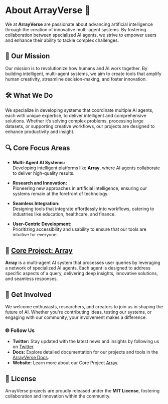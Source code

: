# About ArrayVerse 🌌

We at **ArrayVerse** are passionate about advancing artificial intelligence through the creation of innovative multi-agent systems. By fostering collaboration between specialized AI agents, we strive to empower users and enhance their ability to tackle complex challenges.

## 🎯 Our Mission

Our mission is to revolutionize how humans and AI work together. By building intelligent, multi-agent systems, we aim to create tools that amplify human creativity, streamline decision-making, and foster innovation.

## 🛠️ What We Do

We specialize in developing systems that coordinate multiple AI agents, each with unique expertise, to deliver intelligent and comprehensive solutions. Whether it’s solving complex problems, processing large datasets, or supporting creative workflows, our projects are designed to enhance productivity and insight.

## 🔍 Core Focus Areas

- **Multi-Agent AI Systems:**  
   Developing intelligent platforms like **Array**, where AI agents collaborate to deliver high-quality results.

- **Research and Innovation:**  
   Pioneering new approaches in artificial intelligence, ensuring our systems remain at the forefront of technology.

- **Seamless Integration:**  
   Designing tools that integrate effortlessly into workflows, catering to industries like education, healthcare, and finance.

- **User-Centric Development:**  
   Prioritizing accessibility and usability to ensure that our tools are intuitive for everyone.

## 🌟 [Core Project: Array](https://github.com/ArrayVerse/array-app)

**Array** is a multi-agent AI system that processes user queries by leveraging a network of specialized AI agents. Each agent is designed to address specific aspects of a query, delivering deep insights, innovative solutions, and seamless responses.

## 🤝 Get Involved

We welcome enthusiasts, researchers, and creators to join us in shaping the future of AI. Whether you're contributing ideas, testing our systems, or engaging with our community, your involvement makes a difference.

### 🌐 Follow Us

- **Twitter:** Stay updated with the latest news and insights by following us on [Twitter](https://twitter.com/ArrayVerse).  
- **Docs:** Explore detailed documentation for our projects and tools in the [ArrayVerse Docs](https://arrayverse.gitbook.io/array-docs). 
- **Website:** Learn more about our Core Project [Array](https://arrayverse.io/).  

## 📜 License

ArrayVerse projects are proudly released under the **MIT License**, fostering collaboration and innovation within the community.

